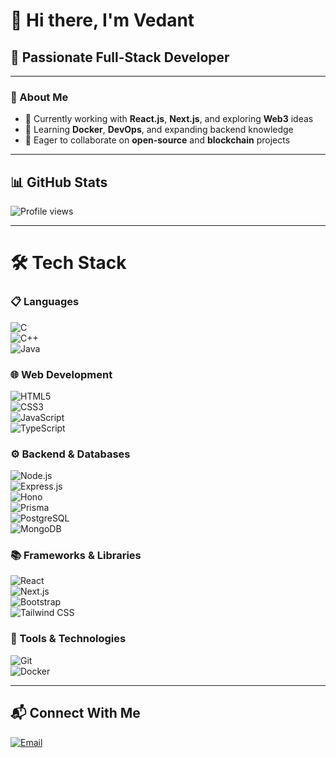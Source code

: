 # 👋 Hi there, I'm Vedant

## 🚀 Passionate Full-Stack Developer

---

### 🔎 About Me

- 🔭 Currently working with **React.js**, **Next.js**, and exploring **Web3** ideas
- 🌱 Learning **Docker**, **DevOps**, and expanding backend knowledge
- 👯 Eager to collaborate on **open-source** and **blockchain** projects


---

## 📊 GitHub Stats

![Profile views](https://komarev.com/ghpvc/?username=vedantlavale&color=blueviolet&style=flat-square&label=Profile+Views)

---

# 🛠️ Tech Stack

### 📋 Languages  
![C](https://img.shields.io/badge/-C-A8B9CC?logo=c&logoColor=white)  
![C++](https://img.shields.io/badge/-C++-00599C?logo=c%2B%2B&logoColor=white)  
![Java](https://img.shields.io/badge/-Java-007396?logo=java)  


### 🌐 Web Development  
![HTML5](https://img.shields.io/badge/-HTML5-E34F26?logo=html5&logoColor=white)  
![CSS3](https://img.shields.io/badge/-CSS3-1572B6?logo=css3)  
![JavaScript](https://img.shields.io/badge/-JavaScript-F7DF1E?logo=javascript&logoColor=black)  
![TypeScript](https://img.shields.io/badge/-TypeScript-3178C6?logo=typescript&logoColor=white)  

### ⚙️ Backend & Databases  
![Node.js](https://img.shields.io/badge/-Node.js-339933?logo=node.js&logoColor=white)  
![Express.js](https://img.shields.io/badge/-Express.js-000000?logo=express)  
![Hono](https://img.shields.io/badge/-Hono-333333?logo=cloudflare&logoColor=orange)  
![Prisma](https://img.shields.io/badge/-Prisma-2D3748?logo=prisma&logoColor=white)  
![PostgreSQL](https://img.shields.io/badge/-PostgreSQL-4169E1?logo=postgresql)  
![MongoDB](https://img.shields.io/badge/-MongoDB-47A248?logo=mongodb&logoColor=white)  


### 📚 Frameworks & Libraries  
![React](https://img.shields.io/badge/-React-61DAFB?logo=react&logoColor=black)  
![Next.js](https://img.shields.io/badge/-Next.js-000000?logo=next.js)  
![Bootstrap](https://img.shields.io/badge/-Bootstrap-7952B3?logo=bootstrap)  
![Tailwind CSS](https://img.shields.io/badge/-Tailwind_CSS-06B6D4?logo=tailwind-css)  

### 🔧 Tools & Technologies  
![Git](https://img.shields.io/badge/-Git-F05032?logo=git&logoColor=white)  
![Docker](https://img.shields.io/badge/-Docker-2496ED?logo=docker&logoColor=white)  

---

## 📬 Connect With Me  
[![Email](https://img.shields.io/badge/-vedantlavale@gmail.com-D14836?logo=gmail&logoColor=white)](mailto:vedantlavale@gmail.com)

